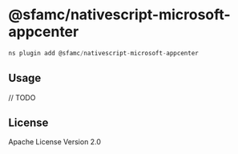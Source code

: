 # @sfamc/nativescript-microsoft-appcenter

```javascript
ns plugin add @sfamc/nativescript-microsoft-appcenter
```

## Usage

// TODO

## License

Apache License Version 2.0
